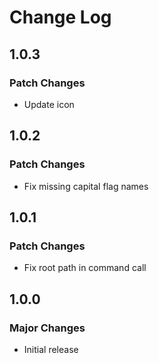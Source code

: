 # Change Log

## 1.0.3

### Patch Changes

- Update icon

## 1.0.2

### Patch Changes

- Fix missing capital flag names

## 1.0.1

### Patch Changes

- Fix root path in command call

## 1.0.0

### Major Changes

- Initial release
